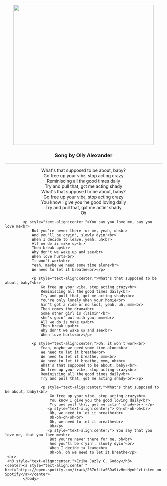 <!DOCTYPE html>
<html>
  <head>
    <title>BREATH</title>
    <center><img src="https://static.independent.co.uk/2022/01/20/12/years.jpeg?quality=75&width=1250&crop=3%3A2%2Csmart&auto=webp" height="450"></center>
    <title><h1 style="text-align:center;">BREATH</h1></title>
    <body background-color: #BDB2FF>
        <h3 style="text-align:center;">Song by Olly Alexander</h3>
        <hr>
        <p style="text-align:center;">What's that supposed to be about, baby?<br>
            Go free up your vibe, stop acting crazy<br>
            Reminiscing all the good times daily<br>
            Try and pull that, got me acting shady<br>
            What's that supposed to be about, baby?<br>
            Go free up your vibe, stop acting crazy<br>
            You know I give you the good loving daily<br>
            Try and pull that, got me actin' shady<br>
            Oh</p>

            <p style="text-align:center;">You say you love me, say you love me<br>
                But you're never there for me, yeah, uh<br>
                And you'll be cryin', slowly dyin'<br>
                When I decide to leave, yeah, uh<br>
                All we do is make up<br>
                Then break up<br>
                Why don't we wake up and see<br>
                When love hurts<br>
                It won't work<br>
                Yeah, maybe we need some time alone<br>
                We need to let it breathe<br></p>

                <p style="text-align:center;">What's that supposed to be about, baby?<br>
                    Go free up your vibe, stop acting crazy<br>
                    Reminiscing all the good times daily<br>
                    Try and pull that, got me acting shady<br>
                    You're only lonely when your homie<br>
                    Ain't got a ride or no loot, yeah, uh, mmm<br>
                    Then comes the drama<br>
                    Some other girl is claimin'<br>
                    she's goin' out with you, mmm<br>
                    All we do is make up<br>
                    Then break up<br>
                    Why don't we wake up and see<br>
                    When love hurts<br></p>

                <p style="text-align:center;">Oh, it won't work<br>
                    Yeah, maybe we need some time alone<br>
                    We need to let it breathe<br>
                    We need to let it breathe, mmm<br>
                    We need to let it breathe, mmm, oh<br>
                    What's that supposed to be about, baby?<br>
                    Go free up your vibe, stop acting crazy<br>
                    Reminiscing all the good times daily<br>
                    Try and pull that, got me acting shady<br></p>

                    <p style="text-align:center;">What's that supposed to be about, baby?<br>
                        Go free up your vibe, stop acting crazy<br>
                        You know I give you the good loving daily<br>
                        Try and pull that, got me actin' shady<br> </p>
                       <p style="text-align:center;"> Oh-oh-oh-oh<br>
                        Oh, we need to let it breathe<br>
                        Oh-oh-oh-oh<br>
                        Oh, we need to let it breathe<br>
                        Oh</p>
                       <p style="text-align:center;"> You say that you love me, that you love me<br>
                        But you're never there for me, oh<br>
                        And you'll be cryin', slowly dyin'<br>
                        When I decide to leave<br>
                        Oh-oh, oh we need to let it breathe</p>
     <hr>                   
     <h3 style="text-align:center;">Erika Jazly C. Godoy</h3>  
    <center><a style="text-align:center;" href="https://open.spotify.com/track/267nfLfaSSDa9ivHncHynh">Listen on Spotify</a></center>
            </body>
  </head>
